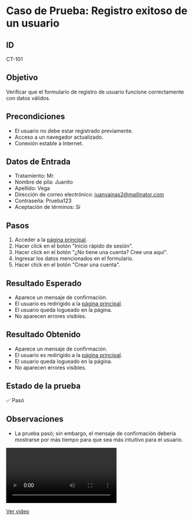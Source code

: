 # Caso de Prueba: Registro exitoso de un usuario

## ID

CT-101

## Objetivo

Verificar que el formulario de registro de usuario funcione correctamente con datos válidos.

## Precondiciones

- El usuario no debe estar registrado previamente.
- Acceso a un navegador actualizado.
- Conexión estable a Internet.

## Datos de Entrada

- Tratamiento: Mr.
- Nombre de pila: Juanito
- Apellido: Vega
- Dirección de correo electrónico: juanvainas2@mailinator.com
- Contraseña: Prueba123
- Aceptación de términos: Sí

## Pasos

1. Acceder a la [página principal](https://roescr.com/).
2. Hacer click en el botón "Inicio rápido de sesión".
3. Hacer click en el botón "¿No tiene una cuenta? Cree una aquí".
4. Ingresar los datos mencionados en el formulario.
5. Hacer click en el botón "Crear una cuenta".

## Resultado Esperado

- Aparece un mensaje de confirmación.
- El usuario es redirigido a la [página principal](https://roescr.com/).
- El usuario queda logueado en la página.
- No aparecen errores visibles.

## Resultado Obtenido

- Aparece un mensaje de confirmación.
- El usuario es redirigido a la [página principal](https://roescr.com/).
- El usuario queda logueado en la página.
- No aparecen errores visibles.

## Estado de la prueba

✅ Pasó

## Observaciones

- La prueba pasó; sin embargo, el mensaje de confirmación debería mostrarse por más tiempo para que sea más intuitivo para el usuario.

<video src="Prueba1.mp4" controls>
    Tu navegador no soporta la reproducción de video.
</video>

[Ver video](./Prueba1.mp4)
